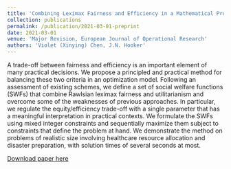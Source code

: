 ```yaml
---
title: 'Combining Leximax Fairness and Efficiency in a Mathematical Programming Model'
collection: publications
permalink: /publication/2021-03-01-preprint
date: 2021-03-01
venue: 'Major Revision, European Journal of Operational Research'
authors: 'Violet (Xinying) Chen, J.N. Hooker'
---
```


A trade-off between fairness and efficiency is an important element of many practical decisions. We propose a principled and practical method for balancing these two criteria in an optimization model. Following an assessment of existing schemes, we define a set of social welfare functions (SWFs) that combine Rawlsian leximax fairness and utilitarianism and overcome some of the weaknesses of previous approaches. In particular, we regulate the equity/efficiency trade-off with a single parameter that has a meaningful interpretation in practical contexts. We formulate the SWFs using mixed integer constraints and sequentially maximize them subject to constraints that define the problem at hand. We demonstrate the method on problems of realistic size involving healthcare resource allocation and disaster preparation, with solution times of several seconds at most.

[Download paper here](http://academicpages.github.io/files/CEU-preprint.pdf)
